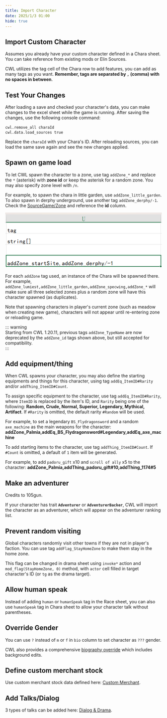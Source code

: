 ```yaml
---
title: Import Character
date: 2025/1/3 01:00
hide: true
---
```


## Import Custom Character

Assumes you already have your custom character defined in a Chara sheet. You can take reference from existing mods or Elin Sources.
<LinkCard t="SourceChara Explanation" u="https://elin-modding-resources.github.io/Elin.Docs/articles/10_Source%20Sheets/puddles_chara_note" />

CWL utilizes the tag cell of the Chara row to add features, you can add as many tags as you want. **Remember, tags are separated by `,` (comma) with no spaces in between**. 

## Test Your Changes

After loading a save and checked your character's data, you can make changes to the excel sheet while the game is running. After saving the changes, use the following console command:
```
cwl.remove_all charaId
cwl.data.load_sources true
```

Replace the `charaId` with your Chara's ID. After reloading sources, you can load the same save again and see the new changes applied.

## Spawn on game load

To let CWL spawn the character to a zone, use tag `addZone_*` and replace the `*` (asterisk) with **zone id** or keep the asterisk for a random zone. You may also specify zone level with `/n`.

For example, to spawn the chara in little garden, use `addZone_little_garden`. To also spawn in derphy underground, use another tag `addZone_derphy/-1`. Check the [SourceGame/Zone](https://docs.google.com/spreadsheets/d/16-LkHtVqjuN9U0rripjBn-nYwyqqSGg_/edit?gid=1819250752#gid=1819250752) and reference the **id** column.

![spawn_ex](./assets/spawn_chara.png)

For each `addZone` tag used, an instance of the Chara will be spawned there. For example, `addZone_lumiest,addZone_little_garden,addZone_specwing,addZone_*` will make sure all three selected zones plus a random zone will have this character spawned (as duplicates).

Note that spawning characters in player's current zone (such as meadow when creating new game), characters will not appear until re-entering zone or reloading game.

::: warning  
Starting from CWL 1.20.11, previous tags `addZone_TypeName` are now deprecated by the `addZone_id` tags shown above, but still accepted for compatibility.  
:::

## Add equipment/thing

When CWL spawns your character, you may also define the starting equipments and things for this character, using tag `addEq_ItemID#Rarity` and/or `addThing_ItemID#Count`.

To assign specific equipment to the character, use tag `addEq_ItemID#Rarity`, where `ItemID` is replaced by the item's ID, and `Rarity` being one of the following: **Random, Crude, Normal, Superior, Legendary, Mythical, Artifact**. If `#Rarity` is omitted, the default rarity `#Random` will be used. 

For example, to set a legendary `BS_Flydragonsword` and a random `axe_machine` as the main weapons for the character:
**addZone_Palmia,addEq_BS_Flydragonsword#Legendary,addEq_axe_machine**

To add starting items to the character, use tag `addThing_ItemID#Count`. If `#Count` is omitted, a default of `1` item will be generated. 

For example, to add `padoru_gift` x10 and `scroll of ally` x5 to the character:
**addZone_Palmia,addThing_padoru_gift#10,addThing_1174#5**

## Make an adventurer

Credits to 105gun.

If your character has trait **`Adventurer`** or **`AdventurerBacker`**, CWL will import the character as an adventurer, which will appear on the adventurer ranking list.

## Prevent random visiting

Global characters randomly visit other towns if they are not in player's faction. You can use tag `addFlag_StayHomeZone` to make them stay in the home zone.  

This flag can be changed in drama sheet using `invoke*` action and `mod_flag(StayHomeZone, 0)` method, with `actor` cell filled in target character's ID (or `tg` as the drama target).  

## Allow human speak

Instead of adding `human` or `humanSpeak` tag in the Race sheet, you can also use `humanSpeak` tag in Chara sheet to allow your character talk without parentheses.

## Override Gender

You can use `?` instead of `m` or `f` in `bio` column to set character as `???` gender.  

CWL also provides a comprehensive [biography override](./3_bio) which includes background edits.

## Define custom merchant stock

Use custom merchant stock data defined here: [Custom Merchant](./2_merchant).

## Add Talks/Dialog

3 types of talks can be added here: [Dialog & Drama](./1_talks).